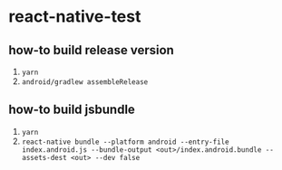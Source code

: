 # react-native-test
## how-to build release version
1. `yarn`
2. `android/gradlew assembleRelease`
## how-to build jsbundle
1. `yarn`
2. `react-native bundle --platform android --entry-file index.android.js --bundle-output <out>/index.android.bundle --assets-dest <out> --dev false`
